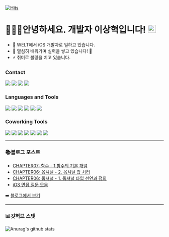 <!--
**sanghyuk-e/sanghyuk-e** is a ✨ _special_ ✨ repository because its `README.md` (this file) appears on your GitHub profile.

Here are some ideas to get you started:

- 🔭 I’m currently working on ...
- 🌱 I’m currently learning ...
- 👯 I’m looking to collaborate on ...
- 🤔 I’m looking for help with ...
- 💬 Ask me about ...
- 📫 How to reach me: ...
- 😄 Pronouns: ...
- ⚡ Fun fact: ...
-->

[![Hits](https://hits.seeyoufarm.com/api/count/incr/badge.svg?url=https%3A%2F%2Fgithub.com%2Fsanghyuk-e%2Fhit-counter&count_bg=%2379C83D&title_bg=%23555555&icon=github.svg&icon_color=%23E7E7E7&title=sanghyuk-e&edge_flat=false)](https://hits.seeyoufarm.com)

# 🧑🏻‍💻안녕하세요. 개발자 이상혁입니다! <a href="https://www.sanghyuk.dev/"><img src="https://media.giphy.com/media/hvRJCLFzcasrR4ia7z/giphy.gif" width="25px"></a>


- 🔭 WELT에서 iOS 개발자로 일하고 있습니다.
- 🌱 열심히 배워가며 실력을 쌓고 있습니다! 🤣
- ⚡ 취미로 볼링을 치고 있습니다.

### Contact

<a href="https://sanghyuk.dev/"><img src="https://img.shields.io/badge/Blog-CC0000?style=flat-square&logo=Jekyll&logoColor=white&link=https://sanghyuk.dev/"/></a>
<a href="https://www.linkedin.com/in/sanghyuk-lee/"><img src="https://img.shields.io/badge/LinkedIn-0077B5?style=flat-square&logo=LinkedIn&logoColor=white&link=https://www.linkedin.com/in/sanghyuk-lee/"/></a>
<a href="https://www.instagram.com/sanghyuk.e/"><img src="https://img.shields.io/badge/Instagram-E4405F?style=flat-square&logo=Instagram&logoColor=white&link=https://www.instagram.com/sanghyuk.e/"/></a>
<a href="mailto:sanghyuk.eee@gmail.com"><img src="https://img.shields.io/badge/Gmail-D14836?style=flat-square&logo=Gmail&logoColor=white&link=mailto:sanghyuk.eee@gmail.com"/></a>

### Languages and Tools

<img src="https://img.shields.io/badge/Swift-FA7343?style=flat-square&logo=Swift&logoColor=white"/> <img src="https://img.shields.io/badge/JSON-000000?style=flat-square&logo=JSON&logoColor=white"/> <img src="https://img.shields.io/badge/JavaScript-F7DF1E?style=flat-square&logo=JavaScript&logoColor=white"/> <img src="https://img.shields.io/badge/HTML5-E34F26?style=flat-square&logo=HTML5&logoColor=white"/> <img src="https://img.shields.io/badge/MySQL-4479A1?style=flat-square&logo=MySQL&logoColor=white"/> <img src="https://img.shields.io/badge/SQLite-003B57?style=flat-square&logo=SQLite&logoColor=white"/>

### Coworking Tools
<img src="https://img.shields.io/badge/Git-F05032?style=flat-square&logo=Git&logoColor=white"/> <img src="https://img.shields.io/badge/GitHub-181717?style=flat-square&logo=GitHub&logoColor=white"/> <img src="https://img.shields.io/badge/Slack-4A154B?style=flat-square&logo=Slack&logoColor=white"/> <img src="https://img.shields.io/badge/Confluence-172B4D?style=flat-square&logo=Confluence&logoColor=white"/> <img src="https://img.shields.io/badge/Jira-0052CC?style=flat-square&logo=Jira&logoColor=white"/> <img src="https://img.shields.io/badge/Bitbucket-0052CC?style=flat-square&logo=Bitbucket&logoColor=white"/> <img src="https://img.shields.io/badge/Figma-F24E1E?style=flat-square&logo=Figma&logoColor=white"/>
<br />

---

### 📚블로그 포스트
<!-- BLOG-POST-LIST:START -->
- [CHAPTER07: 함수 - 1.함수의 기본 개념](https://sanghyuk.dev/swift-grammar/7-1/)
- [CHAPTER06: 옵셔널 - 2. 옵셔널 값 처리](https://sanghyuk.dev/swift-grammar/6-2/)
- [CHAPTER06: 옵셔널 - 1. 옵셔널 타입 선언과 정의](https://sanghyuk.dev/swift-grammar/6-1/)
- [iOS 면접 질문 모음](https://sanghyuk.dev/ios/2/)
<!-- BLOG-POST-LIST:END -->
➡️ [블로그에서 보기](https://sanghyuk.dev/)

---
### 📊깃허브 스탯

![Anurag's github stats](https://github-readme-stats.vercel.app/api/?username=sanghyuk-e&show_icons=true&title_color=fff&icon_color=79ff97&text_color=9f9f9f&bg_color=151515&hide=prs,issues)
